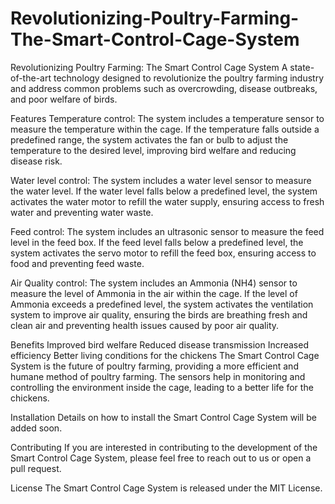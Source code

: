 # Revolutionizing-Poultry-Farming-The-Smart-Control-Cage-System
Revolutionizing Poultry Farming: The Smart Control Cage System
A state-of-the-art technology designed to revolutionize the poultry farming industry and address common problems such as overcrowding, disease outbreaks, and poor welfare of birds.

Features
Temperature control: The system includes a temperature sensor to measure the temperature within the cage. If the temperature falls outside a predefined range, the system activates the fan or bulb to adjust the temperature to the desired level, improving bird welfare and reducing disease risk.

Water level control: The system includes a water level sensor to measure the water level. If the water level falls below a predefined level, the system activates the water motor to refill the water supply, ensuring access to fresh water and preventing water waste.

Feed control: The system includes an ultrasonic sensor to measure the feed level in the feed box. If the feed level falls below a predefined level, the system activates the servo motor to refill the feed box, ensuring access to food and preventing feed waste.

Air Quality control: The system includes an Ammonia (NH4) sensor to measure the level of Ammonia in the air within the cage. If the level of Ammonia exceeds a predefined level, the system activates the ventilation system to improve air quality, ensuring the birds are breathing fresh and clean air and preventing health issues caused by poor air quality.

Benefits
Improved bird welfare
Reduced disease transmission
Increased efficiency
Better living conditions for the chickens
The Smart Control Cage System is the future of poultry farming, providing a more efficient and humane method of poultry farming. The sensors help in monitoring and controlling the environment inside the cage, leading to a better life for the chickens.

Installation
Details on how to install the Smart Control Cage System will be added soon.

Contributing
If you are interested in contributing to the development of the Smart Control Cage System, please feel free to reach out to us or open a pull request.

License
The Smart Control Cage System is released under the MIT License.
